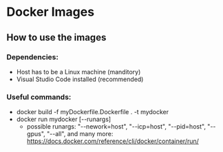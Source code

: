 # Docker Images 
## How to use the images
### Dependencies:
  - Host has to be a Linux machine (manditory)
  - Visual Studio Code installed (recommended)

### Useful commands:
- docker build -f myDockerfile.Dockerfile . -t mydocker
- docker run mydocker [--runargs]
  - possible runargs: "--nework=host",
		    "--icp=host",
		    "--pid=host",
		    "--gpus",
		    "--all", and many more: https://docs.docker.com/reference/cli/docker/container/run/ 
  

